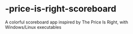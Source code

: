 # -price-is-right-scoreboard
A colorful scoreboard app inspired by The Price Is Right, with Windows/Linux executables
